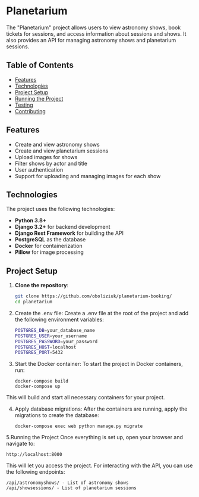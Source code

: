 # Planetarium

The "Planetarium" project allows users to view astronomy shows, book tickets for sessions, and access information about sessions and shows. It also provides an API for managing astronomy shows and planetarium sessions.

## Table of Contents

- [Features](#features)
- [Technologies](#technologies)
- [Project Setup](#project-setup)
- [Running the Project](#running-the-project)
- [Testing](#testing)
- [Contributing](#contributing)

## Features

- Create and view astronomy shows
- Create and view planetarium sessions
- Upload images for shows
- Filter shows by actor and title
- User authentication
- Support for uploading and managing images for each show

## Technologies

The project uses the following technologies:

- **Python 3.8+**
- **Django 3.2+** for backend development
- **Django Rest Framework** for building the API
- **PostgreSQL** as the database
- **Docker** for containerization
- **Pillow** for image processing

## Project Setup

1. **Clone the repository**:
   ```bash
   git clone https://github.com/oboliziuk/planetarium-booking/
   cd planetarium
   
2. Create the .env file: Create a .env file at the root of the project and add the following environment variables:
   ```bash
   POSTGRES_DB=your_database_name
   POSTGRES_USER=your_username
   POSTGRES_PASSWORD=your_password
   POSTGRES_HOST=localhost
   POSTGRES_PORT=5432

3. Start the Docker container: To start the project in Docker containers, run:
    ```
    docker-compose build
    docker-compose up 

This will build and start all necessary containers for your project.

4. Apply database migrations: After the containers are running, apply the migrations to create the database:
   ```
   docker-compose exec web python manage.py migrate   

5.Running the Project
Once everything is set up, open your browser and navigate to:
```
http://localhost:8000
```
This will let you access the project.
For interacting with the API, you can use the following endpoints:
```
/api/astronomyshows/ - List of astronomy shows
/api/showsessions/ - List of planetarium sessions
```